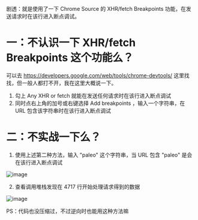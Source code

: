 剧透：就是使用了一下 Chrome Source 的 XHR/fetch Breakpoints 功能，在发送请求时在该行进入断点调试。

# 一：不认识一下 XHR/fetch Breakpoints 这个功能么？

可以去 <https://developers.google.com/web/tools/chrome-devtools/> 这里找找，但一般人都打不开，我在这里大概说一下。

1.  勾上 Any XHR or fetch 就能在发送任何请求时在该行进入断点调试
2.  同时点右上角的加号或右键选择 Add breakpoints ，输入一个字符串，在 URL 包含该字符串时在该行进入断点调试

# 二：不实战一下么？

1.  使用上述第二种方法，输入 "paleo" 这个字符串，当 URL 包含 "paleo" 是会在该行进入断点调试

![image](https://note.youdao.com/yws/api/personal/file/2D03AF11D1C2485E9CEFBC06C5D912C3?method=download&shareKey=efaebb0315fecec3c94e6a2cb3eabc80)

2.  查看调用堆栈发现在 4717 行开始处理请求得到的数据

![image](https://note.youdao.com/yws/api/personal/file/9E39A9FB73F74906833BFCFC33BF448D?method=download&shareKey=938e04e947fdabf71726cfbb2ff71fac)

PS：代码也没压缩过，不过逆向时也能用这种方法嘛
